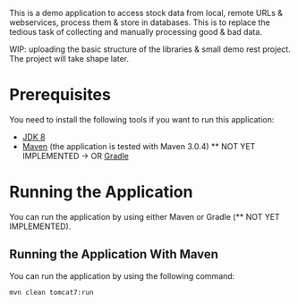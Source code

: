 This is a demo application to access stock data from local, remote URLs & webservices, process them & store in databases. This is to replace the tedious task of collecting and manually processing good & bad data.
  
WIP: uploading the basic structure of the libraries & small demo rest project. The project will take shape later.

Prerequisites
=============

You need to install the following tools if you want to run this application:

* [JDK 8](http://www.oracle.com/technetwork/java/javase/downloads/jdk8-downloads-2133151.html)
* [Maven](http://maven.apache.org/) (the application is tested with Maven 3.0.4)
** NOT YET IMPLEMENTED ->  OR [Gradle](http://gradle.org/)

Running the Application
=======================

You can run the application by using either Maven or Gradle (** NOT YET IMPLEMENTED).

Running the Application With Maven
----------------------------------

You can run the application by using the following command:

    mvn clean tomcat7:run

